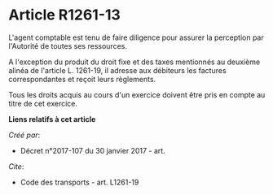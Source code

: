 # Article R1261-13

L'agent comptable est tenu de faire diligence pour assurer la perception par l'Autorité de toutes ses ressources. 

A l'exception du produit du droit fixe et des taxes mentionnés au deuxième alinéa de l'article L. 1261-19, il adresse aux
débiteurs les factures correspondantes et reçoit leurs règlements. 

Tous les droits acquis au cours d'un exercice doivent être pris en compte au titre de cet exercice.

**Liens relatifs à cet article**

_Créé par_:

  - Décret n°2017-107 du 30 janvier 2017 - art.

_Cite_:

  - Code des transports - art. L1261-19
